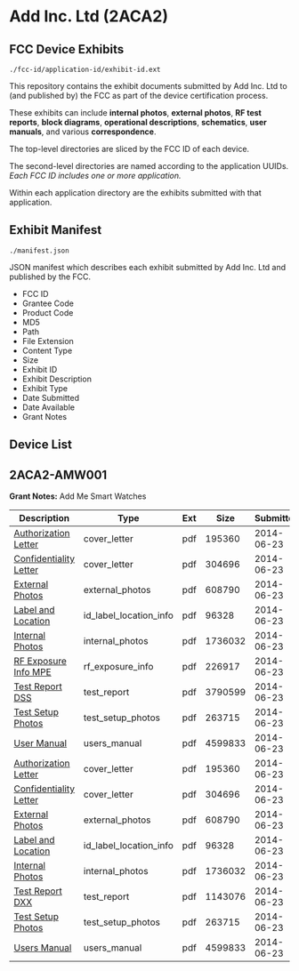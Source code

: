 # Add Inc. Ltd (2ACA2)
## FCC Device Exhibits

```
./fcc-id/application-id/exhibit-id.ext
```

This repository contains the exhibit documents submitted by Add Inc. Ltd to (and published by) the FCC as part of the device certification process.

These exhibits can include **internal photos**, **external photos**, **RF test reports**, **block diagrams**, **operational descriptions**, **schematics**, **user manuals**, and various **correspondence**.

The top-level directories are sliced by the FCC ID of each device.

The second-level directories are named according to the application UUIDs. *Each FCC ID includes one or more application.*

Within each application directory are the exhibits submitted with that application. 

## Exhibit Manifest

```
./manifest.json
```

JSON manifest which describes each exhibit submitted by Add Inc. Ltd and published by the FCC.

- FCC ID
- Grantee Code
- Product Code
- MD5
- Path
- File Extension
- Content Type
- Size
- Exhibit ID
- Exhibit Description
- Exhibit Type
- Date Submitted
- Date Available
- Grant Notes

## Device List
## 2ACA2-AMW001
**Grant Notes:** Add Me Smart Watches

| Description | Type | Ext | Size | Submitted | Available |
| ----------- | ---- | --- | ---- | --------- | --------- |
| [Authorization Letter](2ACA2-AMW001/78b728d470fbc874c40d8fb6c1f1fc60/2303278.pdf) | cover_letter | pdf | 195360 | 2014-06-23 | 2014-06-23 |
| [Confidentiality Letter](2ACA2-AMW001/78b728d470fbc874c40d8fb6c1f1fc60/2303279.pdf) | cover_letter | pdf | 304696 | 2014-06-23 | 2014-06-23 |
| [External Photos](2ACA2-AMW001/78b728d470fbc874c40d8fb6c1f1fc60/2303283.pdf) | external_photos | pdf | 608790 | 2014-06-23 | 2014-06-23 |
| [Label and Location](2ACA2-AMW001/78b728d470fbc874c40d8fb6c1f1fc60/2303288.pdf) | id_label_location_info | pdf | 96328 | 2014-06-23 | 2014-06-23 |
| [Internal Photos](2ACA2-AMW001/78b728d470fbc874c40d8fb6c1f1fc60/2303284.pdf) | internal_photos | pdf | 1736032 | 2014-06-23 | 2014-06-23 |
| [RF Exposure Info MPE](2ACA2-AMW001/78b728d470fbc874c40d8fb6c1f1fc60/2303351.pdf) | rf_exposure_info | pdf | 226917 | 2014-06-23 | 2014-06-23 |
| [Test Report DSS](2ACA2-AMW001/78b728d470fbc874c40d8fb6c1f1fc60/2303354.pdf) | test_report | pdf | 3790599 | 2014-06-23 | 2014-06-23 |
| [Test Setup Photos](2ACA2-AMW001/78b728d470fbc874c40d8fb6c1f1fc60/2303297.pdf) | test_setup_photos | pdf | 263715 | 2014-06-23 | 2014-06-23 |
| [User Manual](2ACA2-AMW001/78b728d470fbc874c40d8fb6c1f1fc60/2303300.pdf) | users_manual | pdf | 4599833 | 2014-06-23 | 2014-06-23 |
| [Authorization Letter](2ACA2-AMW001/e85467853bd1bdb075fc313465a7a68f/2303278.pdf) | cover_letter | pdf | 195360 | 2014-06-23 | 2014-06-23 |
| [Confidentiality Letter](2ACA2-AMW001/e85467853bd1bdb075fc313465a7a68f/2303279.pdf) | cover_letter | pdf | 304696 | 2014-06-23 | 2014-06-23 |
| [External Photos](2ACA2-AMW001/e85467853bd1bdb075fc313465a7a68f/2303283.pdf) | external_photos | pdf | 608790 | 2014-06-23 | 2014-06-23 |
| [Label and Location](2ACA2-AMW001/e85467853bd1bdb075fc313465a7a68f/2303288.pdf) | id_label_location_info | pdf | 96328 | 2014-06-23 | 2014-06-23 |
| [Internal Photos](2ACA2-AMW001/e85467853bd1bdb075fc313465a7a68f/2303284.pdf) | internal_photos | pdf | 1736032 | 2014-06-23 | 2014-06-23 |
| [Test Report DXX](2ACA2-AMW001/e85467853bd1bdb075fc313465a7a68f/2303294.pdf) | test_report | pdf | 1143076 | 2014-06-23 | 2014-06-23 |
| [Test Setup Photos](2ACA2-AMW001/e85467853bd1bdb075fc313465a7a68f/2303297.pdf) | test_setup_photos | pdf | 263715 | 2014-06-23 | 2014-06-23 |
| [Users Manual](2ACA2-AMW001/e85467853bd1bdb075fc313465a7a68f/2303300.pdf) | users_manual | pdf | 4599833 | 2014-06-23 | 2014-06-23 |

